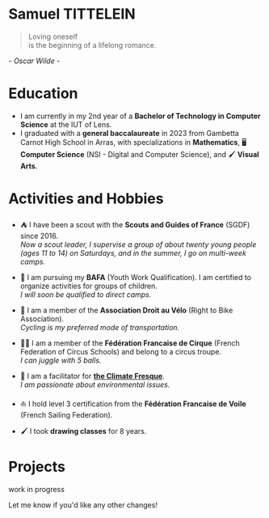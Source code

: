 # Samuel TITTELEIN

> Loving oneself  
> is the beginning of a lifelong romance.  

*- Oscar Wilde -*

# Education

- I am currently in my 2nd year of a **Bachelor of Technology in Computer Science** at the IUT of Lens.
- I graduated with a **general baccalaureate** in 2023 from Gambetta Carnot High School in Arras, with specializations in **Mathematics**, 🖥️ **Computer Science** (NSI - Digital and Computer Science), and 🖌️ **Visual Arts**.

# Activities and Hobbies

- ⛺ I have been a scout with the **Scouts and Guides of France** (SGDF) since 2016.  
*Now a scout leader, I supervise a group of about twenty young people (ages 11 to 14) on Saturdays, and in the summer, I go on multi-week camps.*

- 👔 I am pursuing my **BAFA** (Youth Work Qualification). I am certified to organize activities for groups of children.  
*I will soon be qualified to direct camps.*

- 🚴 I am a member of the **Association Droit au Vélo** (Right to Bike Association).  
*Cycling is my preferred mode of transportation.*

- 🤹‍♂️ I am a member of the **Fédération Francaise de Cirque** (French Federation of Circus Schools) and belong to a circus troupe.  
*I can juggle with 5 balls.*

- 🌱 I am a facilitator for **[the Climate Fresque](https://climatefresk.org/world/)**.  
*I am passionate about environmental issues.*

- ⛵ I hold level 3 certification from the **Fédération Francaise de Voile** (French Sailing Federation).

- 🖌️ I took **drawing classes** for 8 years.

# Projects
work in progress

Let me know if you'd like any other changes!
